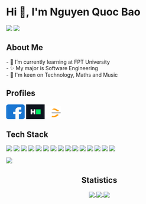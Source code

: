 <h1 align="left">Hi 👋, I'm Nguyen Quoc Bao</h1>
<div align="left"> 
  <a href="https://github.com/baonq888" target="_blank"><img src="https://img.shields.io/badge/GitHub-100000?style=for-the-badge&logo=github&logoColor=white" target="_blank"></a>
  <a href = "mailto:qbhoalu@gmail.com"><img src="https://img.shields.io/badge/-Gmail-%23333?style=for-the-badge&logo=gmail&logoColor=white" target="_blank"></a>
</div>
<!-- <div align="center">
  <img src="https://media.giphy.com/media/dWesBcTLavkZuG35MI/giphy.gif" width="600" height="300"/>
</div> -->

</div>
<h2 align="left">About Me</h2>
- 🌱 I’m currently learning at FPT University </br>
- ✨ My major is Software Engineering </br>
- 💛 I'm keen on Technology, Maths and Music </br>

</div>
<h2 align="left">Profiles</h2>
<p align="left">
  <a href="https://fb.com/baonguyen888" target="blank"><img align="center" src="https://raw.githubusercontent.com/teamedwardforever/Readme-Generator/71f25dd8b98329b168142a6b782a107b75eab178/svg/Social/facebook.svg" alt="baonguyen888" height="40" width="50" /></a>
    <a href="https://www.hackerrank.com/qbhoalu" target="blank"><img align="center" src="https://raw.githubusercontent.com/teamedwardforever/Readme-Generator/71f25dd8b98329b168142a6b782a107b75eab178/svg/Social/hackerrank.svg" alt="qbhoalu" height="40" width="50" /></a>
  <a href="https://www.leetcode.com/qbhoalu" target="blank"><img align="center" src="https://raw.githubusercontent.com/teamedwardforever/Readme-Generator/71f25dd8b98329b168142a6b782a107b75eab178/svg/Social/leet-code.svg" alt="qbhoalu" height="30" width="40" /></a>
</p>

<h2 align="left">Tech Stack</h2>
<p align="left">
  <img src="https://img.shields.io/badge/Python-3776AB?style=for-the-badge&logo=python&logoColor=white" />
  <img src="https://img.shields.io/badge/Django-092E20?style=for-the-badge&logo=django&logoColor=green" />
  <img src="https://img.shields.io/badge/Java-ED8B00?style=for-the-badge&logo=java&logoColor=white" />
  <img src="https://img.shields.io/badge/Spring_Boot-F2F4F9?style=for-the-badge&logo=spring-boot" />
  
  <img src="https://img.shields.io/badge/MySQL-00000F?style=for-the-badge&logo=mysql&logoColor=white" />
  <img src="https://img.shields.io/badge/PostgreSQL-316192?style=for-the-badge&logo=postgresql&logoColor=white" />
  <img src="https://img.shields.io/badge/MongoDB-4EA94B?style=for-the-badge&logo=mongodb&logoColor=white" />
  <img src="https://img.shields.io/badge/PyTorch-EE4C2C?style=for-the-badge&logo=pytorch&logoColor=white" />
  <img src="https://img.shields.io/badge/TensorFlow-FF6F00?style=for-the-badge&logo=tensorflow&logoColor=white" />
  <img src="https://img.shields.io/badge/Flutter-02569B?style=for-the-badge&logo=flutter&logoColor=white" />
  <img src="https://img.shields.io/badge/JavaScript-323330?style=for-the-badge&logo=javascript&logoColor=F7DF1E" />
  <img src="https://img.shields.io/badge/Node.js-339933?style=for-the-badge&logo=nodedotjs&logoColor=white" />
  <img src="https://img.shields.io/badge/React-20232A?style=for-the-badge&logo=react&logoColor=61DAFB" />
  <img src="https://img.shields.io/badge/Express%20js-000000?style=for-the-badge&logo=express&logoColor=white" />
  
  
 
  <img src="https://img.shields.io/badge/Figma-F24E1E?style=for-the-badge&logo=figma&logoColor=white" />
</p>



<img src="https://user-images.githubusercontent.com/73097560/115834477-dbab4500-a447-11eb-908a-139a6edaec5c.gif">
<h2 align="center">Statistics</h2>
<div align="center">
<a href="https://github.com/baonq888">
<img align="center" src="http://github-profile-summary-cards.vercel.app/api/cards/stats?username=baonq888&theme=2077" height="180em" />
<img align="center" src="http://github-profile-summary-cards.vercel.app/api/cards/productive-time?username=baonq888&theme=2077" height="180em" />
<img align="center" src="http://github-profile-summary-cards.vercel.app/api/cards/profile-details?username=baonq888&theme=2077" height="180em" />
</div>
